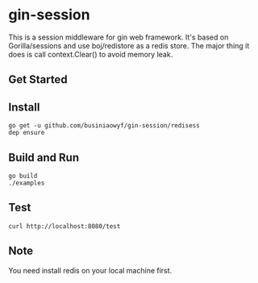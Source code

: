 # gin-session
This is a session middleware for gin web framework. It's based on Gorilla/sessions and use boj/redistore as a redis store. The major thing it does is call context.Clear() to avoid memory leak.

Get Started
---
## Install
```
go get -u github.com/businiaowyf/gin-session/redisess
dep ensure
```

## Build and Run
```
go build
./examples
```

## Test
```
curl http://localhost:8080/test
```

## Note
You need install redis on your local machine first.
